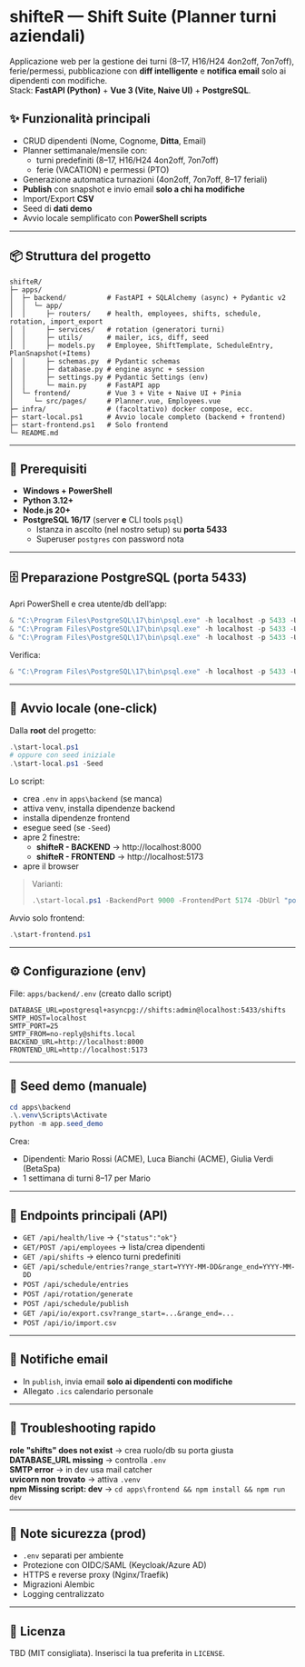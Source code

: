 
# shifteR — Shift Suite (Planner turni aziendali)

Applicazione web per la gestione dei turni (8–17, H16/H24 4on2off, 7on7off), ferie/permessi, pubblicazione con **diff intelligente** e **notifica email** solo ai dipendenti con modifiche.  
Stack: **FastAPI (Python)** + **Vue 3 (Vite, Naive UI)** + **PostgreSQL**.

## ✨ Funzionalità principali
- CRUD dipendenti (Nome, Cognome, **Ditta**, Email)
- Planner settimanale/mensile con:
  - turni predefiniti (8–17, H16/H24 4on2off, 7on7off)
  - ferie (VACATION) e permessi (PTO)
- Generazione automatica turnazioni (4on2off, 7on7off, 8–17 feriali)
- **Publish** con snapshot e invio email **solo a chi ha modifiche**
- Import/Export **CSV**
- Seed di **dati demo**
- Avvio locale semplificato con **PowerShell scripts**

---

## 📦 Struttura del progetto

```
shifteR/
├─ apps/
│  ├─ backend/          # FastAPI + SQLAlchemy (async) + Pydantic v2
│  │  └─ app/
│  │     ├─ routers/    # health, employees, shifts, schedule, rotation, import_export
│  │     ├─ services/   # rotation (generatori turni)
│  │     ├─ utils/      # mailer, ics, diff, seed
│  │     ├─ models.py   # Employee, ShiftTemplate, ScheduleEntry, PlanSnapshot(+Items)
│  │     ├─ schemas.py  # Pydantic schemas
│  │     ├─ database.py # engine async + session
│  │     ├─ settings.py # Pydantic Settings (env)
│  │     └─ main.py     # FastAPI app
│  └─ frontend/         # Vue 3 + Vite + Naive UI + Pinia
│     └─ src/pages/     # Planner.vue, Employees.vue
├─ infra/               # (facoltativo) docker compose, ecc.
├─ start-local.ps1      # Avvio locale completo (backend + frontend)
├─ start-frontend.ps1   # Solo frontend
└─ README.md
```

---

## 🧰 Prerequisiti
- **Windows + PowerShell**
- **Python 3.12+**
- **Node.js 20+**
- **PostgreSQL 16/17** (server **e** CLI tools `psql`)
  - Istanza in ascolto (nel nostro setup) su **porta 5433**
  - Superuser `postgres` con password nota

---

## 🗄️ Preparazione PostgreSQL (porta 5433)

Apri PowerShell e crea utente/db dell’app:

```powershell
& "C:\Program Files\PostgreSQL\17\bin\psql.exe" -h localhost -p 5433 -U postgres -d postgres -c "\du"
& "C:\Program Files\PostgreSQL\17\bin\psql.exe" -h localhost -p 5433 -U postgres -d postgres -c "CREATE ROLE shifts WITH LOGIN PASSWORD 'admin';"
& "C:\Program Files\PostgreSQL\17\bin\psql.exe" -h localhost -p 5433 -U postgres -d postgres -c "CREATE DATABASE shifts OWNER shifts;"
```

Verifica:
```powershell
& "C:\Program Files\PostgreSQL\17\bin\psql.exe" -h localhost -p 5433 -U shifts -d shifts -c "SELECT current_user, current_database();"
```

---

## 🚀 Avvio locale (one-click)

Dalla **root** del progetto:

```powershell
.\start-local.ps1
# oppure con seed iniziale
.\start-local.ps1 -Seed
```

Lo script:
- crea `.env` in `apps\backend` (se manca)
- attiva venv, installa dipendenze backend
- installa dipendenze frontend
- esegue seed (se `-Seed`)
- apre 2 finestre:
  - **shifteR - BACKEND** → http://localhost:8000
  - **shifteR - FRONTEND** → http://localhost:5173
- apre il browser

> Varianti:
> ```powershell
> .\start-local.ps1 -BackendPort 9000 -FrontendPort 5174 -DbUrl "postgresql+asyncpg://shifts:admin@localhost:5433/shifts"
> ```

Avvio solo frontend:
```powershell
.\start-frontend.ps1
```

---

## ⚙️ Configurazione (env)

File: `apps/backend/.env` (creato dallo script)

```env
DATABASE_URL=postgresql+asyncpg://shifts:admin@localhost:5433/shifts
SMTP_HOST=localhost
SMTP_PORT=25
SMTP_FROM=no-reply@shifts.local
BACKEND_URL=http://localhost:8000
FRONTEND_URL=http://localhost:5173
```

---

## 🧪 Seed demo (manuale)

```powershell
cd apps\backend
.\.venv\Scripts\Activate
python -m app.seed_demo
```

Crea:
- Dipendenti: Mario Rossi (ACME), Luca Bianchi (ACME), Giulia Verdi (BetaSpa)
- 1 settimana di turni 8–17 per Mario

---

## 🧭 Endpoints principali (API)

- `GET /api/health/live` → `{"status":"ok"}`
- `GET/POST /api/employees` → lista/crea dipendenti
- `GET /api/shifts` → elenco turni predefiniti
- `GET /api/schedule/entries?range_start=YYYY-MM-DD&range_end=YYYY-MM-DD`
- `POST /api/schedule/entries`
- `POST /api/rotation/generate`
- `POST /api/schedule/publish`
- `GET /api/io/export.csv?range_start=...&range_end=...`
- `POST /api/io/import.csv`

---

## 📧 Notifiche email
- In `publish`, invia email **solo ai dipendenti con modifiche**
- Allegato `.ics` calendario personale

---

## 🧯 Troubleshooting rapido

**role "shifts" does not exist** → crea ruolo/db su porta giusta  
**DATABASE_URL missing** → controlla `.env`  
**SMTP error** → in dev usa mail catcher  
**uvicorn non trovato** → attiva `.venv`  
**npm Missing script: dev** → `cd apps\frontend && npm install && npm run dev`

---

## 🔐 Note sicurezza (prod)
- `.env` separati per ambiente  
- Protezione con OIDC/SAML (Keycloak/Azure AD)  
- HTTPS e reverse proxy (Nginx/Traefik)  
- Migrazioni Alembic  
- Logging centralizzato  

---

## 📜 Licenza
TBD (MIT consigliata). Inserisci la tua preferita in `LICENSE`.
